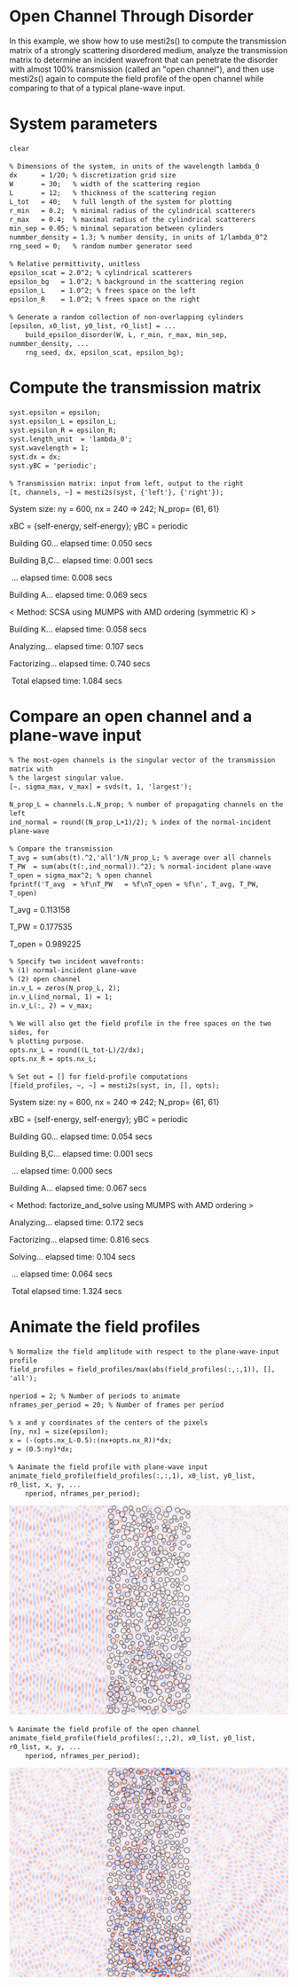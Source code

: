 # Open Channel Through Disorder


In this example, we show how to use mesti2s() to compute the transmission matrix of a strongly scattering disordered medium, analyze the transmission matrix to determine an incident wavefront that can penetrate the disorder with almost 100% transmission (called an "open channel"), and then use mesti2s() again to compute the field profile of the open channel while comparing to that of a typical plane-wave input.


# System parameters

```matlab:Code
clear

% Dimensions of the system, in units of the wavelength lambda_0
dx      = 1/20; % discretization grid size
W       = 30;   % width of the scattering region
L       = 12;   % thickness of the scattering region
L_tot   = 40;   % full length of the system for plotting
r_min   = 0.2;  % minimal radius of the cylindrical scatterers
r_max   = 0.4;  % maximal radius of the cylindrical scatterers
min_sep = 0.05; % minimal separation between cylinders
nummber_density = 1.3; % number density, in units of 1/lambda_0^2
rng_seed = 0;   % random number generator seed

% Relative permittivity, unitless
epsilon_scat = 2.0^2; % cylindrical scatterers
epsilon_bg   = 1.0^2; % background in the scattering region
epsilon_L    = 1.0^2; % frees space on the left
epsilon_R    = 1.0^2; % frees space on the right

% Generate a random collection of non-overlapping cylinders
[epsilon, x0_list, y0_list, r0_list] = ...
    build_epsilon_disorder(W, L, r_min, r_max, min_sep, nummber_density, ...
    rng_seed, dx, epsilon_scat, epsilon_bg);
```

# Compute the transmission matrix

```matlab:Code
syst.epsilon = epsilon;
syst.epsilon_L = epsilon_L;
syst.epsilon_R = epsilon_R;
syst.length_unit  = 'lambda_0';
syst.wavelength = 1;
syst.dx = dx;
syst.yBC = 'periodic';

% Transmission matrix: input from left, output to the right
[t, channels, ~] = mesti2s(syst, {'left'}, {'right'});
```

System size: ny = 600, nx = 240 => 242; N_prop= {61, 61}

xBC = {self-energy, self-energy}; yBC = periodic

Building G0...  elapsed time:   0.050 secs

Building B,C... elapsed time:   0.001 secs

​                      ... elapsed time:   0.008 secs

Building   A...   elapsed time:   0.069 secs

< Method: SCSA using MUMPS with AMD ordering (symmetric K) >

Building K...   elapsed time:   0.058 secs

Analyzing...    elapsed time:   0.107 secs

Factorizing...  elapsed time:   0.740 secs

​               Total elapsed time:   1.084 secs

# Compare an open channel and a plane-wave input

```matlab:Code
% The most-open channels is the singular vector of the transmission matrix with 
% the largest singular value.
[~, sigma_max, v_max] = svds(t, 1, 'largest');

N_prop_L = channels.L.N_prop; % number of propagating channels on the left
ind_normal = round((N_prop_L+1)/2); % index of the normal-incident plane-wave

% Compare the transmission
T_avg = sum(abs(t).^2,'all')/N_prop_L; % average over all channels
T_PW  = sum(abs(t(:,ind_normal)).^2); % normal-incident plane-wave
T_open = sigma_max^2; % open channel
fprintf('T_avg  = %f\nT_PW   = %f\nT_open = %f\n', T_avg, T_PW, T_open)
```

T_avg  = 0.113158

T_PW   = 0.177535

T_open = 0.989225


```matlab:Code
% Specify two incident wavefronts:
% (1) normal-incident plane-wave
% (2) open channel
in.v_L = zeros(N_prop_L, 2);
in.v_L(ind_normal, 1) = 1;
in.v_L(:, 2) = v_max;

% We will also get the field profile in the free spaces on the two sides, for
% plotting purpose.
opts.nx_L = round((L_tot-L)/2/dx);
opts.nx_R = opts.nx_L;

% Set out = [] for field-profile computations
[field_profiles, ~, ~] = mesti2s(syst, in, [], opts);
```

System size: ny = 600, nx = 240 => 242; N_prop= {61, 61}

xBC = {self-energy, self-energy}; yBC = periodic

Building G0...  elapsed time:   0.054 secs

Building B,C... elapsed time:   0.001 secs

​                     ... elapsed time:   0.000 secs

Building  A...   elapsed time:   0.067 secs

< Method: factorize_and_solve using MUMPS with AMD ordering >

Analyzing...    elapsed time:   0.172 secs

Factorizing...  elapsed time:   0.816 secs

Solving...         elapsed time:   0.104 secs

​                ...      elapsed time:   0.064 secs

​               Total elapsed time:   1.324 secs

# Animate the field profiles

```matlab:Code
% Normalize the field amplitude with respect to the plane-wave-input profile
field_profiles = field_profiles/max(abs(field_profiles(:,:,1)), [], 'all');

nperiod = 2; % Number of periods to animate
nframes_per_period = 20; % Number of frames per period

% x and y coordinates of the centers of the pixels
[ny, nx] = size(epsilon);
x = (-(opts.nx_L-0.5):(nx+opts.nx_R))*dx;
y = (0.5:ny)*dx;

% Aanimate the field profile with plane-wave input
animate_field_profile(field_profiles(:,:,1), x0_list, y0_list, r0_list, x, y, ...
    nperiod, nframes_per_period);
```


![disorder_PW_input.gif](disorder_PW_input.gif)


```matlab:Code
% Aanimate the field profile of the open channel
animate_field_profile(field_profiles(:,:,2), x0_list, y0_list, r0_list, x, y, ...
    nperiod, nframes_per_period);
```


![disorder_open_channel.gif](disorder_open_channel.gif)


